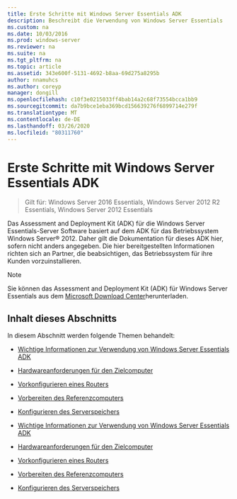 ```yaml
---
title: Erste Schritte mit Windows Server Essentials ADK
description: Beschreibt die Verwendung von Windows Server Essentials
ms.custom: na
ms.date: 10/03/2016
ms.prod: windows-server
ms.reviewer: na
ms.suite: na
ms.tgt_pltfrm: na
ms.topic: article
ms.assetid: 343e600f-5131-4692-b8aa-69d275a8295b
author: nnamuhcs
ms.author: coreyp
manager: dongill
ms.openlocfilehash: c10f3e0215033ff4bab14a2c68f73554bcca1bb9
ms.sourcegitcommit: da7b9bce1eba369bcd156639276f6899714e279f
ms.translationtype: MT
ms.contentlocale: de-DE
ms.lasthandoff: 03/26/2020
ms.locfileid: "80311760"
---
```

# <a name="getting-started-with-the-windows-server-essentials-adk"></a>Erste Schritte mit Windows Server Essentials ADK

>Gilt für: Windows Server 2016 Essentials, Windows Server 2012 R2 Essentials, Windows Server 2012 Essentials

Das Assessment and Deployment Kit (ADK) für die Windows Server Essentials-Server Software basiert auf dem ADK für das Betriebssystem Windows Server® 2012. Daher gilt die Dokumentation für dieses ADK hier, sofern nicht anders angegeben. Die hier bereitgestellten Informationen richten sich an Partner, die beabsichtigen, das Betriebssystem für ihre Kunden vorzuinstallieren.  
  
> [!NOTE]
>  Sie können das Assessment and Deployment Kit (ADK) für Windows Server Essentials aus dem [Microsoft Download Center](https://www.microsoft.com/download/details.aspx?id=34866)herunterladen.  
  
## <a name="in-this-section"></a>Inhalt dieses Abschnitts  
 In diesem Abschnitt werden folgende Themen behandelt:  
  

-   [Wichtige Informationen zur Verwendung von Windows Server Essentials ADK](Important-Information-for-Using-the-Windows-Server-Essentials-ADK.md)  
  
-   [Hardwareanforderungen für den Zielcomputer](Hardware-Requirements-for-the-Target-Computer.md)  
  
-   [Vorkonfigurieren eines Routers](Preconfiguring-a-Router.md)  
  
-   [Vorbereiten des Referenzcomputers](Prepare-the-Technician-Computer.md)  
  
-   [Konfigurieren des Serverspeichers](Configure-Server-Storage.md)

-   [Wichtige Informationen zur Verwendung von Windows Server Essentials ADK](../install/Important-Information-for-Using-the-Windows-Server-Essentials-ADK.md)  
  
-   [Hardwareanforderungen für den Zielcomputer](../install/Hardware-Requirements-for-the-Target-Computer.md)  
  
-   [Vorkonfigurieren eines Routers](../install/Preconfiguring-a-Router.md)  
  
-   [Vorbereiten des Referenzcomputers](../install/Prepare-the-Technician-Computer.md)  
  
-   [Konfigurieren des Serverspeichers](../install/Configure-Server-Storage.md)

